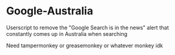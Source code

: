 # Google-Australia
Userscript to remove the "Google Search is in the news" alert that constantly comes up in Australia when searching

Need tampermonkey or greasemonkey or whatever monkey idk

